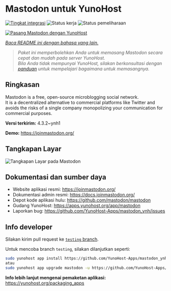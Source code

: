 <!--
N.B.: README ini dibuat secara otomatis oleh <https://github.com/YunoHost/apps/tree/master/tools/readme_generator>
Ini TIDAK boleh diedit dengan tangan.
-->

# Mastodon untuk YunoHost

[![Tingkat integrasi](https://apps.yunohost.org/badge/integration/mastodon)](https://ci-apps.yunohost.org/ci/apps/mastodon/)
![Status kerja](https://apps.yunohost.org/badge/state/mastodon)
![Status pemeliharaan](https://apps.yunohost.org/badge/maintained/mastodon)

[![Pasang Mastodon dengan YunoHost](https://install-app.yunohost.org/install-with-yunohost.svg)](https://install-app.yunohost.org/?app=mastodon)

*[Baca README ini dengan bahasa yang lain.](./ALL_README.md)*

> *Paket ini memperbolehkan Anda untuk memasang Mastodon secara cepat dan mudah pada server YunoHost.*  
> *Bila Anda tidak mempunyai YunoHost, silakan berkonsultasi dengan [panduan](https://yunohost.org/install) untuk mempelajari bagaimana untuk memasangnya.*

## Ringkasan

Mastodon is a free, open-source microblogging social network.  
It is a decentralized alternative to commercial platforms like Twitter and avoids the risks of a single company monopolizing your communication for commercial purposes.


**Versi terkirim:** 4.3.2~ynh1

**Demo:** <https://joinmastodon.org/>

## Tangkapan Layar

![Tangkapan Layar pada Mastodon](./doc/screenshots/mastodon.png)

## Dokumentasi dan sumber daya

- Website aplikasi resmi: <https://joinmastodon.org/>
- Dokumentasi admin resmi: <https://docs.joinmastodon.org/>
- Depot kode aplikasi hulu: <https://github.com/mastodon/mastodon>
- Gudang YunoHost: <https://apps.yunohost.org/app/mastodon>
- Laporkan bug: <https://github.com/YunoHost-Apps/mastodon_ynh/issues>

## Info developer

Silakan kirim pull request ke [`testing` branch](https://github.com/YunoHost-Apps/mastodon_ynh/tree/testing).

Untuk mencoba branch `testing`, silakan dilanjutkan seperti:

```bash
sudo yunohost app install https://github.com/YunoHost-Apps/mastodon_ynh/tree/testing --debug
atau
sudo yunohost app upgrade mastodon -u https://github.com/YunoHost-Apps/mastodon_ynh/tree/testing --debug
```

**Info lebih lanjut mengenai pemaketan aplikasi:** <https://yunohost.org/packaging_apps>
